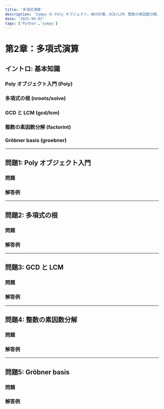 ```yaml
---
title: '多項式演算'
description: 'Sympy の Poly オブジェクト、根の計算、GCD/LCM、整数の素因数分解、Gröbner basis など多項式操作を演習問題で扱う記事。'
date: '2025-08-03'
tags: ['Python','sympy']
---
```


# 第2章：多項式演算

## イントロ: 基本知識

### Poly オブジェクト入門 (Poly)

### 多項式の根 (nroots/solve)

### GCD と LCM (gcd/lcm)

### 整数の素因数分解 (factorint)

### Gröbner basis (groebner)

---

## 問題1: Poly オブジェクト入門

### 問題
<div class = "note-box">

</div>

### 解答例

---

## 問題2: 多項式の根

### 問題
<div class = "note-box">

</div>

### 解答例

---

## 問題3: GCD と LCM

### 問題
<div class = "note-box">

</div>

### 解答例

---

## 問題4: 整数の素因数分解

### 問題
<div class = "note-box">

</div>

### 解答例

---

## 問題5: Gröbner basis

### 問題
<div class = "note-box">

</div>

### 解答例
